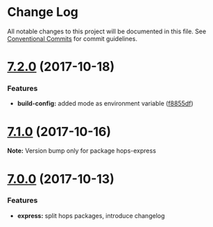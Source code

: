 # Change Log

All notable changes to this project will be documented in this file.
See [Conventional Commits](https://conventionalcommits.org) for commit guidelines.

<a name="7.2.0"></a>
# [7.2.0](https://github.com/xing/hops/compare/v7.1.0...v7.2.0) (2017-10-18)


### Features

* **build-config:** added mode as environment variable ([f8855df](https://github.com/xing/hops/commit/f8855df))




<a name="7.1.0"></a>
# [7.1.0](https://github.com/xing/hops/compare/v7.0.0...v7.1.0) (2017-10-16)




**Note:** Version bump only for package hops-express

<a name="7.0.0"></a>
# [7.0.0](https://github.com/xing/hops/compare/v6.2.8...v7.0.0) (2017-10-13)


### Features

* **express:** split hops packages, introduce changelog
